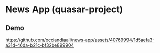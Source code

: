 # News App (quasar-project)

## Demo  




https://github.com/occiandiaali/news-app/assets/40769994/1d5aefa3-a31d-46da-b21c-bf32be899904

